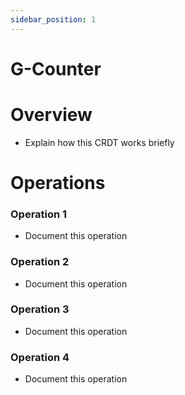 ```yaml
---
sidebar_position: 1
---
```


# G-Counter 

# Overview

- Explain how this CRDT works briefly

# Operations

### Operation 1
- Document this operation

### Operation 2
- Document this operation

### Operation 3
- Document this operation

### Operation 4
- Document this operation